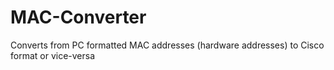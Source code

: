 # MAC-Converter
Converts from PC formatted MAC addresses (hardware addresses) to Cisco format or vice-versa
